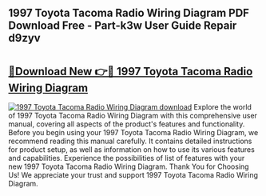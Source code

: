 ## 1997 Toyota Tacoma Radio Wiring Diagram PDF Download Free - Part-k3w User Guide Repair d9zyv

# <h2><a href="http://dfm79c1.blite.top/?on=1997+Toyota+Tacoma+Radio+Wiring+Diagram">🔗Download New 👉🔴 1997 Toyota Tacoma Radio Wiring Diagram</a></h2>

[![1997 Toyota Tacoma Radio Wiring Diagram download](https://i.imgur.com/lujVjoI.png)](http://dfm79c1.blite.top/?on=1997+Toyota+Tacoma+Radio+Wiring+Diagram)
Explore the world of 1997 Toyota Tacoma Radio Wiring Diagram with this comprehensive user manual, covering all aspects of the product's features and functionality. Before you begin using your 1997 Toyota Tacoma Radio Wiring Diagram, we recommend reading this manual carefully. It contains detailed instructions for product setup, as well as information on how to use its various features and capabilities. Experience the possibilities of list of features with your new 1997 Toyota Tacoma Radio Wiring Diagram. Thank You for Choosing Us! We appreciate your trust and support 1997 Toyota Tacoma Radio Wiring Diagram.
